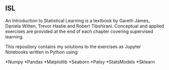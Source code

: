 ## ISL
An Introduction to Statistical Learning is a textbook by Gareth James, Daniela Witten, Trevor Hastie and Robert Tibshirani. Conceptual and applied exercises are provided at the end of each chapter covering supervised learning.

This repository contains my solutions to the exercises as Jupyter Notebooks written in Python using:

*Numpy
*Pandas
*Matplotlib
*Seaborn
*Patsy
*StatsModels
*Sklearn
